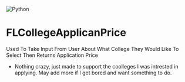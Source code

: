 ![Python](https://img.shields.io/badge/python-3670A0?style=for-the-badge&logo=python&logoColor=ffdd54)
# FLCollegeApplicanPrice
Used To Take Input From User About What College They Would Like To Select Then Returns Application Price


* Nothing crazy, just made to support the coolleges I was intrested in applying. May add more if I get bored and want something to do.
